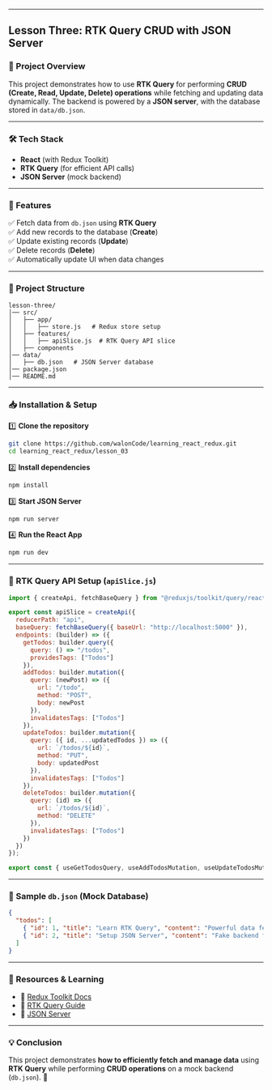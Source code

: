 
---

## **Lesson Three: RTK Query CRUD with JSON Server**  

### **📌 Project Overview**  
This project demonstrates how to use **RTK Query** for performing **CRUD (Create, Read, Update, Delete) operations** while fetching and updating data dynamically. The backend is powered by a **JSON server**, with the database stored in `data/db.json`.  

---

### **🛠️ Tech Stack**  
- **React** (with Redux Toolkit)  
- **RTK Query** (for efficient API calls)  
- **JSON Server** (mock backend)  

---

### **🚀 Features**  
✅ Fetch data from `db.json` using **RTK Query**  
✅ Add new records to the database (**Create**)  
✅ Update existing records (**Update**)  
✅ Delete records (**Delete**)  
✅ Automatically update UI when data changes  

---

### **📂 Project Structure**  
```
lesson-three/
│── src/
│   ├── app/
│   │   ├── store.js   # Redux store setup  
│   ├── features/
│   │   ├── apiSlice.js  # RTK Query API slice   
│   ├── components 
│── data/
│   ├── db.json   # JSON Server database  
│── package.json  
│── README.md  
```

---

### **📥 Installation & Setup**  

1️⃣ **Clone the repository**  
```sh
git clone https://github.com/walonCode/learning_react_redux.git
cd learning_react_redux/lesson_03
```

2️⃣ **Install dependencies**  
```sh
npm install
```

3️⃣ **Start JSON Server**  
```sh
npm run server
```

4️⃣ **Run the React App**  
```sh
npm run dev
```

---

### **📡 RTK Query API Setup (`apiSlice.js`)**  
```js
import { createApi, fetchBaseQuery } from "@reduxjs/toolkit/query/react";

export const apiSlice = createApi({
  reducerPath: "api",
  baseQuery: fetchBaseQuery({ baseUrl: "http://localhost:5000" }),
  endpoints: (builder) => ({
    getTodos: builder.query({
      query: () => "/todos",
      providesTags: ["Todos"]
    }),
    addTodos: builder.mutation({
      query: (newPost) => ({
        url: "/todo",
        method: "POST",
        body: newPost
      }),
      invalidatesTags: ["Todos"]
    }),
    updateTodos: builder.mutation({
      query: ({ id, ...updatedTodos }) => ({
        url: `/todos/${id}`,
        method: "PUT",
        body: updatedPost
      }),
      invalidatesTags: ["Todos"]
    }),
    deleteTodos: builder.mutation({
      query: (id) => ({
        url: `/todos/${id}`,
        method: "DELETE"
      }),
      invalidatesTags: ["Todos"]
    })
  })
});

export const { useGetTodosQuery, useAddTodosMutation, useUpdateTodosMutation, useDeleteTodosMutation } = apiSlice;
```

---

### **📝 Sample `db.json` (Mock Database)**  
```json
{
  "todos": [
    { "id": 1, "title": "Learn RTK Query", "content": "Powerful data fetching!" },
    { "id": 2, "title": "Setup JSON Server", "content": "Fake backend for testing" }
  ]
}
```

---

### **🔗 Resources & Learning**  
- 📖 [Redux Toolkit Docs](https://redux-toolkit.js.org/)  
- 📖 [RTK Query Guide](https://redux-toolkit.js.org/rtk-query/overview)  
- 📖 [JSON Server](https://github.com/typicode/json-server)  

---

### **💡 Conclusion**  
This project demonstrates **how to efficiently fetch and manage data** using **RTK Query** while performing **CRUD operations** on a mock backend (`db.json`). 🚀  

